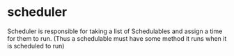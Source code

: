 # scheduler

Scheduler is responsible for taking a list of Schedulables and assign a time for them to run.
(Thus a schedulable must have some method it runs when it is scheduled to run)